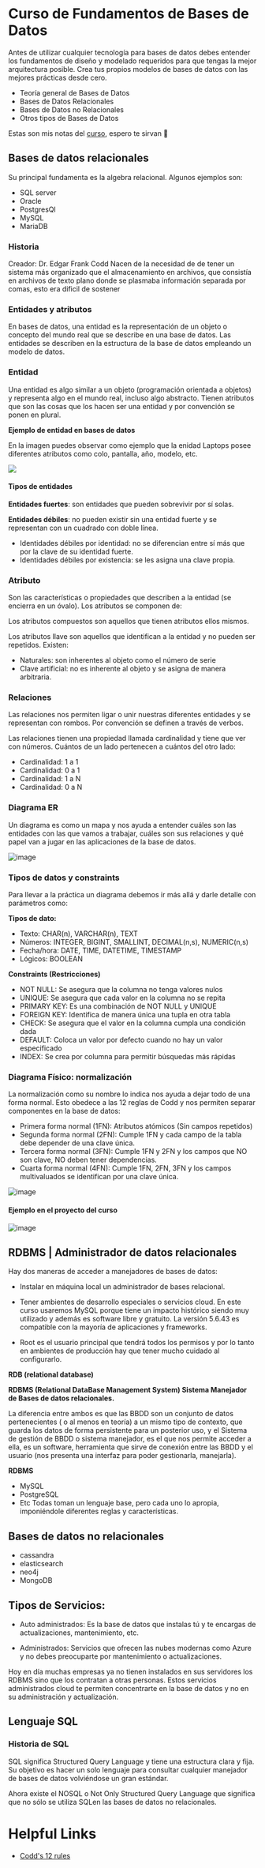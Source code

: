 # Curso de Fundamentos de Bases de Datos

Antes de utilizar cualquier tecnología para bases de datos debes entender los fundamentos de diseño y modelado requeridos para que tengas la mejor arquitectura posible. Crea tus propios modelos de bases de datos con las mejores prácticas desde cero.

- Teoría general de Bases de Datos
- Bases de Datos Relacionales
- Bases de Datos no Relacionales
- Otros tipos de Bases de Datos

Estas son mis notas del [curso](https://platzi.com/cursos/bd/), espero te sirvan 🚀
    
## Bases de datos relacionales

Su principal fundamenta es la algebra relacional. Algunos ejemplos son:

- SQL server
- Oracle
- PostgresQl
- MySQL
- MariaDB

### Historia 

Creador: Dr. Edgar Frank Codd
Nacen de la necesidad de de tener un sistema más organizado que el almacenamiento en archivos, que consistía en archivos de texto plano donde se plasmaba información separada por comas, esto era dificil de sostener

### Entidades y atributos

En bases de datos, una entidad es la representación de un objeto o concepto del mundo real que se describe en una base de datos. Las entidades se describen en la estructura de la base de datos empleando un modelo de datos.

### Entidad
Una entidad es algo similar a un objeto (programación orientada a objetos) y representa algo en el mundo real, incluso algo abstracto. Tienen atributos que son las cosas que los hacen ser una entidad y por convención se ponen en plural.

**Ejemplo de entidad en bases de datos**

En la imagen puedes observar como ejemplo que la enidad Laptops posee diferentes atributos como colo, pantalla, año, modelo, etc.

![](https://static.platzi.com/media/user_upload/ejemplo%20de%20entidad-c0b48b06-ba54-4026-add0-e7e522d6f47e.jpg)

#### Tipos de entidades

**Entidades fuertes**: son entidades que pueden sobrevivir por sí solas.

**Entidades débiles**: no pueden existir sin una entidad fuerte y se representan con un cuadrado con doble línea.

- Identidades débiles por identidad: no se diferencian entre sí más que por la clave de su identidad fuerte.
- Identidades débiles por existencia: se les asigna una clave propia.

### Atributo

Son las características o propiedades que describen a la entidad (se encierra en un óvalo). Los atributos se componen de:

Los atributos compuestos son aquellos que tienen atributos ellos mismos.

Los atributos llave son aquellos que identifican a la entidad y no pueden ser repetidos. Existen:

- Naturales: son inherentes al objeto como el número de serie
- Clave artificial: no es inherente al objeto y se asigna de manera arbitraria.

### Relaciones

Las relaciones nos permiten ligar o unir nuestras diferentes entidades y se representan con rombos. Por convención se definen a través de verbos.

Las relaciones tienen una propiedad llamada cardinalidad y tiene que ver con números. Cuántos de un lado pertenecen a cuántos del otro lado:

- Cardinalidad: 1 a 1
- Cardinalidad: 0 a 1
- Cardinalidad: 1 a N
- Cardinalidad: 0 a N

### Diagrama ER

Un diagrama es como un mapa y nos ayuda a entender cuáles son las entidades con las que vamos a trabajar, cuáles son sus relaciones y qué papel van a jugar en las aplicaciones de la base de datos.

![image](https://user-images.githubusercontent.com/86577488/205941992-9287147a-b7b2-42d2-ac9b-3ef89706497c.png)

### Tipos de datos y constraints

Para llevar a la práctica un diagrama debemos ir más allá y darle detalle con parámetros como:

**Tipos de dato:**

- Texto: CHAR(n), VARCHAR(n), TEXT
- Números: INTEGER, BIGINT, SMALLINT, DECIMAL(n,s), NUMERIC(n,s)
- Fecha/hora: DATE, TIME, DATETIME, TIMESTAMP
- Lógicos: BOOLEAN

**Constraints (Restricciones)**

- NOT NULL: Se asegura que la columna no tenga valores nulos
- UNIQUE: Se asegura que cada valor en la columna no se repita
- PRIMARY KEY: Es una combinación de NOT NULL y UNIQUE
- FOREIGN KEY: Identifica de manera única una tupla en otra tabla
- CHECK: Se asegura que el valor en la columna cumpla una condición dada
- DEFAULT: Coloca un valor por defecto cuando no hay un valor especificado
- INDEX: Se crea por columna para permitir búsquedas más rápidas


### Diagrama Físico: normalización

La normalización como su nombre lo indica nos ayuda a dejar todo de una forma normal. Esto obedece a las 12 reglas de Codd y nos permiten separar componentes en la base de datos:

- Primera forma normal (1FN): Atributos atómicos (Sin campos repetidos)
- Segunda forma normal (2FN): Cumple 1FN y cada campo de la tabla debe depender de una clave única.
- Tercera forma normal (3FN): Cumple 1FN y 2FN y los campos que NO son clave, NO deben tener dependencias.
- Cuarta forma normal (4FN): Cumple 1FN, 2FN, 3FN y los campos multivaluados se identifican por una clave única.

![image](https://user-images.githubusercontent.com/86577488/205947309-5d8b4a07-fc17-4447-8b19-5b5e47336245.png)

#### Ejemplo en el proyecto del curso

![image](https://user-images.githubusercontent.com/86577488/205987330-7673c803-37ef-46fc-abe5-33dfa9b26273.png)

## RDBMS | Administrador de datos relacionales

Hay dos maneras de acceder a manejadores de bases de datos:

- Instalar en máquina local un administrador de bases relacional.
- Tener ambientes de desarrollo especiales o servicios cloud.
En este curso usaremos MySQL porque tiene un impacto histórico siendo muy utilizado y además es software libre y gratuito. La versión 5.6.43 es compatible con la mayoría de aplicaciones y frameworks.

- Root es el usuario principal que tendrá todos los permisos y por lo tanto en ambientes de producción hay que tener mucho cuidado al configurarlo.

**RDB (relational database)**

**RDBMS (Relational DataBase Management System) Sistema Manejador de Bases de datos relacionales.**

La diferencia entre ambos es que las BBDD son un conjunto de datos pertenecientes ( o al menos en teoría) a un mismo tipo de contexto, que guarda los datos de forma persistente para un posterior uso, y el Sistema de gestión de BBDD o sistema manejador, es el que nos permite acceder a ella, es un software, herramienta que sirve de conexión entre las BBDD y el usuario (nos presenta una interfaz para poder gestionarla, manejarla).

**RDBMS**

- MySQL
- PostgreSQL
- Etc
Todas toman un lenguaje base, pero cada uno lo apropia, imponiéndole diferentes reglas y características.

## Bases de datos no relacionales

- cassandra
- elasticsearch
- neo4j
- MongoDB

## Tipos de Servicios:

- Auto administrados: Es la base de datos que instalas tú y te encargas de actualizaciones, mantenimiento, etc.

- Administrados: Servicios que ofrecen las nubes modernas como Azure y no debes preocuparte por mantenimiento o actualizaciones.

Hoy en día muchas empresas ya no tienen instalados en sus servidores los RDBMS sino que los contratan a otras personas. Estos servicios administrados cloud te permiten concentrarte en la base de datos y no en su administración y actualización.

## Lenguaje SQL

### Historia de SQL

SQL significa Structured Query Language y tiene una estructura clara y fija. Su objetivo es hacer un solo lenguaje para consultar cualquier manejador de bases de datos volviéndose un gran estándar.

Ahora existe el NOSQL o Not Only Structured Query Language que significa que no sólo se utiliza SQLen las bases de datos no relacionales.



# Helpful Links

- [Codd's 12 rules](https://www.w3resource.com/sql/sql-basic/codd-12-rule-relation.php)
